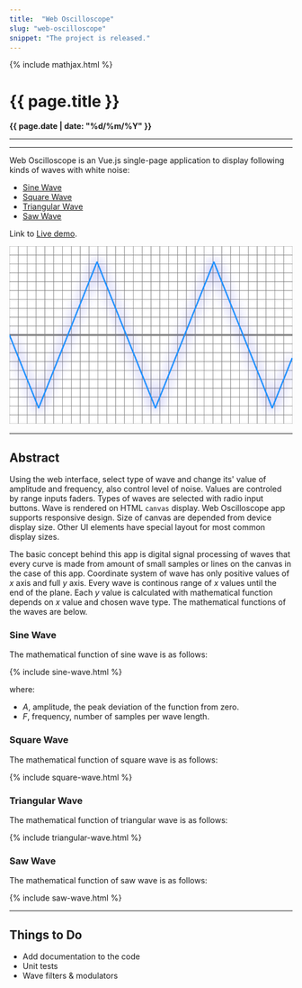 ```yaml
---
title:  "Web Oscilloscope"
slug: "web-oscilloscope"
snippet: "The project is released."
---
```


{% include mathjax.html %}

# {{ page.title }}

**{{ page.date | date: "%d/%m/%Y" }}**

* * *

* * *

Web Oscilloscope is an Vue.js single-page application to display following kinds
of waves with white noise:

* [Sine Wave](#sine-wave "Sine Wave Function")
* [Square Wave](#square-wave "Square Wave Function")
* [Triangular Wave](#triangular-wave "Triangular Wave Function")
* [Saw Wave](#saw-wave "Saw Wave Function")

Link to [Live demo](/web-oscilloscope "web-oscilloscope Application").

![Web Oscilloscope](/assets/img/canvas.png)

* * *

## Abstract

Using the web interface, select type of wave and change its' value of amplitude and frequency,
also control level of noise. Values are сontroled by range inputs faders.
Types of waves are selected with radio input buttons. Wave is rendered on HTML `canvas` display.
Web Oscilloscope app supports responsive design. Size of canvas are depended from device display
size. Other UI elements have special layout for most common display sizes. 


The basic concept behind this app is digital signal processing of waves that every curve
is made from amount of small samples or lines on the canvas in the case of this app.
Coordinate system of wave has only positive values of *x* axis and full *y* axis.
Every wave is continous range of *x* values until the end of the plane.
Each *y* value is calculated with mathematical function depends on *x* value and
chosen wave type. The mathematical functions of the waves are below.

### Sine Wave

The mathematical function of sine wave is as follows:

{% include sine-wave.html %}

where:

* $A$, amplitude, the peak deviation of the function from zero.
* $F$, frequency, number of samples per wave length.

### Square Wave

The mathematical function of square wave is as follows:

{% include square-wave.html %}

### Triangular Wave

The mathematical function of triangular wave is as follows:

{% include triangular-wave.html %}

### Saw Wave

The mathematical function of saw wave is as follows:

{% include saw-wave.html %}

* * *

## Things to Do

* Add documentation to the code
* Unit tests
* Wave filters & modulators
